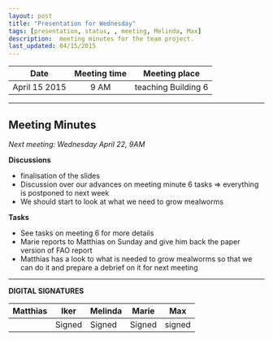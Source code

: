 ```yaml
---
layout: post
title: "Presentation for Wednesday"
tags: [presentation, status, , meeting, Melinda, Max]
description:  meeting minutes for the team project.
last_updated: 04/15/2015
---
```


|**Date** |**Meeting time**|**Meeting place**
| ------------- |:----------------:|:-------:
|April 15 2015| 9 AM | teaching Building 6


----------


Meeting Minutes
------
*Next meeting:  Wednesday April 22, 9AM*

**Discussions**
* finalisation of the slides
* Discussion over our advances on meeting minute 6 tasks => everything is postponed to next week
* We should start to look at what we need to grow mealworms

**Tasks**
* See tasks on meeting 6 for more details
* Marie reports to Matthias on Sunday and give him back the paper version of FAO report
* Matthias has a look to what is needed to grow mealworms so that we can do it and prepare a debrief on it for next meeting

----------

**DIGITAL SIGNATURES**

|**Matthias** |**Iker**|**Melinda**|**Marie**|**Max**|
|----------------|----------------|----------------|----------------|----------------|
| | Signed|Signed | Signed |signed |

